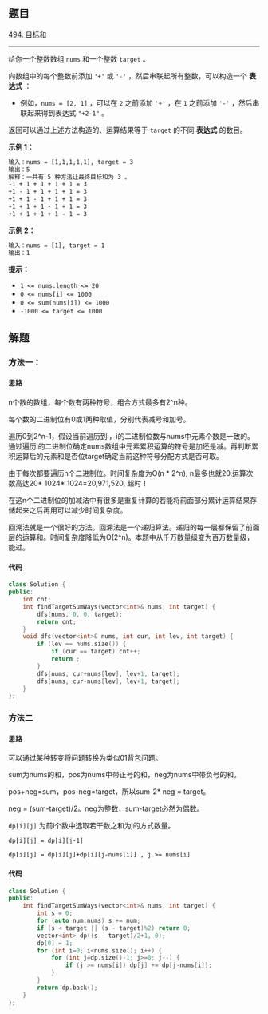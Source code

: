## 题目

[494. 目标和](https://leetcode.cn/problems/target-sum/)

---

给你一个整数数组 `nums` 和一个整数 `target` 。

向数组中的每个整数前添加 `'+'` 或 `'-'` ，然后串联起所有整数，可以构造一个 **表达式** ：

-   例如，`nums = [2, 1]` ，可以在 `2` 之前添加 `'+'` ，在 `1` 之前添加 `'-'` ，然后串联起来得到表达式 `"+2-1"` 。

返回可以通过上述方法构造的、运算结果等于 `target` 的不同 **表达式** 的数目。

  

**示例 1：**

```txt
输入：nums = [1,1,1,1,1], target = 3
输出：5
解释：一共有 5 种方法让最终目标和为 3 。
-1 + 1 + 1 + 1 + 1 = 3
+1 - 1 + 1 + 1 + 1 = 3
+1 + 1 - 1 + 1 + 1 = 3
+1 + 1 + 1 - 1 + 1 = 3
+1 + 1 + 1 + 1 - 1 = 3
```

**示例 2：**

```txt
输入：nums = [1], target = 1
输出：1
```
  

**提示：**

-   `1 <= nums.length <= 20`
-   `0 <= nums[i] <= 1000`
-   `0 <= sum(nums[i]) <= 1000`
-   `-1000 <= target <= 1000`

  

## 解题

### 方法一：

#### 思路

n个数的数组，每个数有两种符号，组合方式最多有2^n种。

每个数的二进制位有0或1两种取值，分别代表减号和加号。

遍历0到2^n-1，假设当前遍历到i，i的二进制位数与nums中元素个数是一致的。通过遍历i的二进制位确定nums数组中元素累积运算的符号是加还是减。再判断累积运算后的元素和是否位target确定当前这种符号分配方式是否可取。

由于每次都要遍历n个二进制位。时间复杂度为O(n * 2^n), n最多也就20.运算次数高达20* 1024* 1024=20,971,520, 超时！

在这n个二进制位的加减法中有很多是重复计算的若能将前面部分累计运算结果存储起来之后再用可以减少时间复杂度。

回溯法就是一个很好的方法。回溯法是一个递归算法。递归的每一层都保留了前面层的运算和。时间复杂度降低为O(2^n)。本题中从千万数量级变为百万数量级，能过。

#### 代码
``` cpp
class Solution {
public:
    int cnt;
    int findTargetSumWays(vector<int>& nums, int target) {
        dfs(nums, 0, 0, target);
        return cnt;
    }
    void dfs(vector<int>& nums, int cur, int lev, int target) {
        if (lev == nums.size()) {
            if (cur == target) cnt++;
            return ;
        } 
        dfs(nums, cur+nums[lev], lev+1, target);
        dfs(nums, cur-nums[lev], lev+1, target);
    }
};
```

### 方法二

#### 思路
可以通过某种转变将问题转换为类似01背包问题。

sum为nums的和，pos为nums中带正号的和，neg为nums中带负号的和。

pos+neg=sum，pos-neg=target，所以sum-2* neg = target。

neg = (sum-target)/2。neg为整数，sum-target必然为偶数。

`dp[i][j]` 为前i个数中选取若干数之和为j的方式数量。

`dp[i][j] = dp[i][j-1]`

`dp[i][j] = dp[i][j]+dp[i][j-nums[i]] , j >= nums[i]`

#### 代码

```cpp
class Solution {
public:
    int findTargetSumWays(vector<int>& nums, int target) {
        int s = 0;
        for (auto num:nums) s += num;
        if (s < target || (s - target)%2) return 0;
        vector<int> dp((s - target)/2+1, 0);
        dp[0] = 1;
        for (int i=0; i<nums.size(); i++) {
            for (int j=dp.size()-1; j>=0; j--) {
                if (j >= nums[i]) dp[j] += dp[j-nums[i]];
            }
        }
        return dp.back();
    }
};
```
